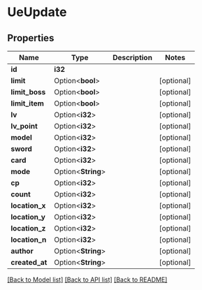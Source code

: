 # UeUpdate

## Properties

Name | Type | Description | Notes
------------ | ------------- | ------------- | -------------
**id** | **i32** |  | 
**limit** | Option<**bool**> |  | [optional]
**limit_boss** | Option<**bool**> |  | [optional]
**limit_item** | Option<**bool**> |  | [optional]
**lv** | Option<**i32**> |  | [optional]
**lv_point** | Option<**i32**> |  | [optional]
**model** | Option<**i32**> |  | [optional]
**sword** | Option<**i32**> |  | [optional]
**card** | Option<**i32**> |  | [optional]
**mode** | Option<**String**> |  | [optional]
**cp** | Option<**i32**> |  | [optional]
**count** | Option<**i32**> |  | [optional]
**location_x** | Option<**i32**> |  | [optional]
**location_y** | Option<**i32**> |  | [optional]
**location_z** | Option<**i32**> |  | [optional]
**location_n** | Option<**i32**> |  | [optional]
**author** | Option<**String**> |  | [optional]
**created_at** | Option<**String**> |  | [optional]

[[Back to Model list]](../README.md#documentation-for-models) [[Back to API list]](../README.md#documentation-for-api-endpoints) [[Back to README]](../README.md)


